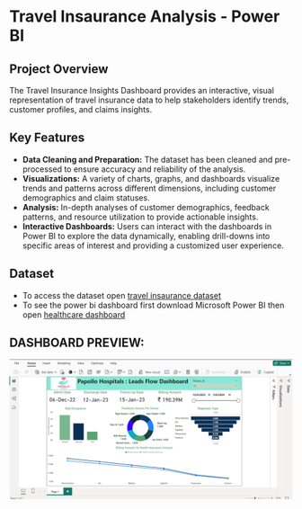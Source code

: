 # Travel Insaurance Analysis - Power BI
## Project Overview
The Travel Insurance Insights Dashboard provides an interactive, visual representation of travel insurance data to help stakeholders identify trends, customer profiles, and claims insights.
## Key Features
- **Data Cleaning and Preparation:** The dataset has been cleaned and pre-processed to ensure accuracy and reliability of the analysis.
- **Visualizations:** A variety of charts, graphs, and dashboards visualize trends and patterns across different dimensions, including customer demographics and claim statuses.
- **Analysis:** In-depth analyses of customer demographics, feedback patterns, and resource utilization to provide actionable insights.
- **Interactive Dashboards:** Users can interact with the dashboards in Power BI to explore the data dynamically, enabling drill-downs into specific areas of interest and providing a customized user experience.
## Dataset
- To access the dataset open [travel insaurance dataset]([https://github.com/Sakshi-Rani-21/Travel-Insaurance-Analysis--Power-BI/blob/ff39b269274b3d77609e66ea299d58731867f1e0/travel%20insurance%20dataset.csv])
- To see the power bi dashboard first download Microsoft Power BI then open [healthcare dashboard](https://github.com/Sakshi-Rani-21/Healthcare-Analysis-PowerBI-/blob/main/HEALTHCARE%20PROJECT.pbix)

## DASHBOARD PREVIEW:
![Heathcare Dashboard](https://github.com/Sakshi-Rani-21/Healthcare-Analysis-PowerBI-/blob/9d1d2e3d43aa2ca655fa73365024ecf09bfb979b/Heath%20care%20Dashboard.png)
